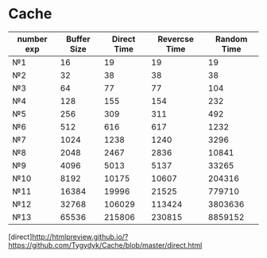 # Cache

| number exp    | Buffer Size   |  Direct Time  | Revercse Time | Random Time   |
| ------------- | ------------- | ------------- | ------------- | ------------- |
| №1            | 16            | 19            | 19            | 19            |
| №2            | 32            | 38            | 38            | 38            |  
| №3            | 64            | 77            | 77            | 104           | 
| №4            | 128           | 155           | 154           | 232           | 
| №5            | 256           | 309           | 311           | 492           | 
| №6            | 512           | 616           | 617           | 1232          |
| №7            | 1024          | 1238          | 1240          | 3296          |
| №8            | 2048          | 2467          | 2836          | 10841         |
| №9            | 4096          | 5013          | 5137          | 33265         |
| №10           | 8192          | 10175         | 10607         | 204316        |
| №11           | 16384         | 19996         | 21525         | 779710        |
| №12           | 32768         | 106029        | 113424        | 3803636       |
| №13           | 65536         | 215806        | 230815        | 8859152       | 


[direct]http://htmlpreview.github.io/?https://github.com/Tygydyk/Cache/blob/master/direct.html
